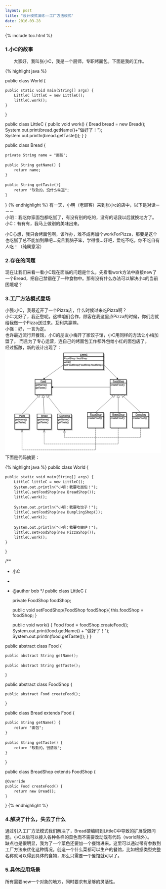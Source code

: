 ```yaml
---
layout: post
title: "设计模式演练——工厂方法模式"
date: 2016-03-28
---
```


{% include toc.html %}  


### 1.小C的故事

&#160; &#160; &#160; &#160;大家好，我叫张小C，我是一个厨师，专职烤面包。下面是我的工作。

{% highlight java %}    
 
public class World {

	public static void main(String[] args) {
		LittleC littleC = new LittleC();
		littleC.work();
	}
}

public class LittleC {
	public void work() {
		   Bread bread = new Bread();
		   System.out.print(bread.getName()+"做好了！");
		   System.out.println(bread.getTaste());
		 }
}

public class Bread {

	private String name = "面包";

	public String getName() {
		return name;
	}

	public String getTaste(){
		return "软软的，没什么味道";
	}
}
{% endhighlight %} 
有一天，小明（老顾客）来到张小c的店中，以下是对话－－－   
小明：我吃你家面包都吃腻了，有没有别的吃的，没有的话我以后就换地方了。    
小C：有有有，我马上做别的美味出来。     

小C心想，我只会烤面包啊，该咋办，难不成再加个workForPizza，那要是这个也吃腻了总不能加到屎吧...况且我脑子笨，学得慢...好吧，爱吃不吃，你不吃自有人吃！（纯属意淫）   

### 2.存在的问题
 现在让我们来看一看小C现在面临的问题是什么，先看看work方法中直接new了一个Bread，把自己禁锢在了一种食物中。那有没有什么办法可以解决小c的当前困境呢？   
 
### 3.工厂方法模式登场   
小强:小C，我最近开了一个Pizza店，什么时候过来吃Pizza啊？   
小C:太好了，我正愁呢。这样咱们合作，顾客在我这里点Pizza的时候，你们店就给我做一个Pizza送过来。互利共赢嘛。   
小强：好，一言为定。   
也许最近流行开餐馆，小C的朋友小梅开了家饺子馆，小C用同样的方法让小梅加盟了。 而且为了专心运营，连自己的烤面包工作都外包给小红的面包店了。     
经过酝酿，新的设计出现了：
<img src="../assets/img/design_pattern/factory_method/factory_mothod_1.png">
下面是代码摘要：   

{% highlight java %}
public class World {

	public static void main(String[] args) {
		LittleC littleC = new LittleC();
		System.out.println("小明：我要吃面包！");
		littleC.setFoodShop(new BreadShop());
		littleC.work();

		System.out.println("小明：我要吃饺子！");
		littleC.setFoodShop(new DumplingShop());
		littleC.work();

		System.out.println("小明：我要吃披萨！");
		littleC.setFoodShop(new PizzaShop());
		littleC.work();
	}
}

/**
 * 小C
 * 
 * @author bob
 */
public class LittleC {

	private FoodShop foodShop;
	
	public void setFoodShop(FoodShop foodShop){
		this.foodShop = foodShop;
	}

	public void work() {
		Food food = foodShop.createFood();
		System.out.print(food.getName() + "做好了！");
		System.out.println(food.getTaste());
	}
} 

public abstract class Food {

	public abstract String getName();

	public abstract String getTaste();
}

public abstract class FoodShop {

	public abstract Food createFood();
}

public class Bread extends Food {

	public String getName() {
		return "面包";
	}

	public String getTaste() {
		return "软软的，很清淡";
	}
}

public class BreadShop extends FoodShop {

	@Override
	public Food createFood() {
		return new Bread();
	}

} 
{% endhighlight %} 

### 4.解决了什么，失去了什么
通过引入工厂方法模式我们解决了，Bread硬编码到LittleC中导致的扩展受限问题。小C以后可以接入各种各样的菜色而不需要改动既有代码（world除外）。   
缺点也是很明显，我为了一个菜色还要加一个餐馆进来。这里可以通过带有参数到工厂方法来优化这种情况。创造一个什么菜都可以生产的餐馆，比如根据类型完整名称就可以得到具体的食物，那么只需要一个餐馆就可以了。   

### 5.具体应用场景
所有需要new一个对象的地方，同时要求有足够的灵活性。